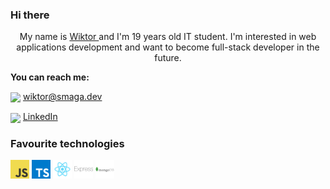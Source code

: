 ### Hi there 

<p align="center">My name is <a href="www.smaga.dev">Wiktor </a>and I'm 19 years old IT student. I'm interested in web applications development and want to become full-stack developer in the future.  </p>

**You can reach me:**

<img height="20" align="center" src="https://cdn.jsdelivr.net/npm/simple-icons@3.13.0/icons/mail-dot-ru.svg"/> [wiktor@smaga.dev](mailto:wiktor@smaga.dev)

<img height="20" align="center" src="https://cdn.jsdelivr.net/npm/simple-icons@v3/icons/linkedin.svg"/> [LinkedIn](https://www.linkedin.com/in/wiktor-smaga-258829213/)

### Favourite technologies

<code><img height="30" src="https://raw.githubusercontent.com/github/explore/80688e429a7d4ef2fca1e82350fe8e3517d3494d/topics/javascript/javascript.png"/></code> <code><img height="30" src="https://raw.githubusercontent.com/github/explore/80688e429a7d4ef2fca1e82350fe8e3517d3494d/topics/typescript/typescript.png"></code> <code><img align=top height="30" src="https://raw.githubusercontent.com/github/explore/80688e429a7d4ef2fca1e82350fe8e3517d3494d/topics/react/react.png"></code> <code><img height="30" src="https://raw.githubusercontent.com/github/explore/80688e429a7d4ef2fca1e82350fe8e3517d3494d/topics/express/express.png"></code> <code><img height="30" src="https://raw.githubusercontent.com/github/explore/80688e429a7d4ef2fca1e82350fe8e3517d3494d/topics/mongodb/mongodb.png"></code>
